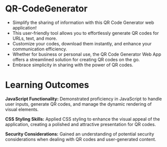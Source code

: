# QR-CodeGenerator
* Simplify the sharing of information with this QR Code Generator web application! 
* This user-friendly tool allows you to effortlessly generate QR codes for URLs, text, and more.
* Customize your codes, download them instantly, and enhance your communication efficiency. 
* Whether for business or personal use, the QR Code Generator Web App offers a streamlined solution for creating QR codes on the go. 
* Embrace simplicity in sharing with the power of QR codes.

 # Learning Outcomes
**JavaScript Functionality:**
Demonstrated proficiency in JavaScript to handle user inputs, generate QR codes, and manage the dynamic rendering of visual elements.

**CSS Styling Skills:**
Applied CSS styling to enhance the visual appeal of the application, creating a polished and attractive presentation for QR codes.

**Security Considerations:**
Gained an understanding of potential security considerations when dealing with QR codes and user-generated content.

